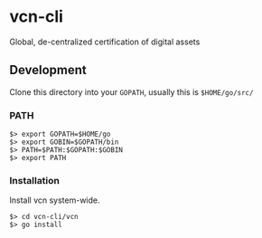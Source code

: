 # vcn-cli

Global, de-centralized certification of digital assets

## Development



Clone this directory into your `GOPATH`, usually this is `$HOME/go/src/`

### PATH

```
$> export GOPATH=$HOME/go
$> export GOBIN=$GOPATH/bin
$> PATH=$PATH:$GOPATH:$GOBIN
$> export PATH
```

### Installation

Install vcn system-wide.

```
$> cd vcn-cli/vcn
$> go install
```

